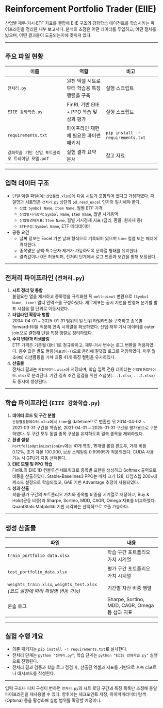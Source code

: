 # Reinforcement Portfolio Trader (EIIE)

산업별 재무·거시·ETF 지표를 결합해 EIIE 구조의 강화학습 에이전트를 학습시키는 파이프라인을 정리한 내부 보고서다. 분석의 초점은 어떤 데이터를 투입하고, 어떤 절차를 밟으며, 어떤 결과물이 도출되는지에 맞춰져 있다.

---

## 주요 파일 현황
| 이름 | 역할 | 비고 |
| --- | --- | --- |
| `전처리.py` | 원천 엑셀 시트로부터 학습용 특징 행렬을 구축 | 실행 스크립트 |
| `EIIE 강화학습.py` | FinRL 기반 EIIE + PPO 학습 및 성과 평가 | 실행 스크립트 |
| `requirements.txt` | 파이프라인 재현에 필요한 파이썬 패키지 | `pip install -r requirements.txt` |
| `강화학습 기반 산업 포트폴리오 트레이딩 모델.pdf` | 실험 결과 요약 문서 | 참고 자료 |

---

## 입력 데이터 구조
- 단일 엑셀 파일(예: `산업통합.xlsx`)에 다음 시트가 포함되어 있다고 가정하였다. 파일명과 시트명은 `전처리.py` 상단의 `pd.read_excel` 인자와 일치해야 한다.
  - `산업`: `Symbol Name`, `Item Name`, 월별 ETF 가격
  - `산업별시가총액`: `Symbol Name`, `Item Name`, 월별 시가총액
  - `산업별경제지표`: `Item Name`, 월별 거시경제 지표 (금리, 환율, 원자재 등)
  - `ETF구성`: `Symbol Name`, ETF 메타데이터
- 공통 요건
  - 날짜 정보는 Excel 기본 날짜 형식으로 기록되어 있으며 `time` 컬럼 또는 헤더에 위치한다.
  - 종목명은 공백·특수문자 제거가 가능하도록 문자열 형태를 유지한다.
  - 결측값이나 0은 허용되며, 전처리 단계에서 로그 변환과 보간을 통해 보정된다.

---

## 전처리 파이프라인 (`전처리.py`)
1. **시트 정리 및 통합**  
   불필요한 열을 제거하고 종목명을 규칙화한 뒤 `melt→pivot` 변환으로 `(Symbol Name, time)` 멀티 인덱스를 구성하였다. 재무제표는 공시 지연을 반영해 분기별 발표 시점을 월 단위로 이동시켰다.
2. **타임라인 확장과 병합**  
   2004-04-01 ~ 2025-01-31 범위의 일 단위 타임라인을 구축하고 종목별 forward-fill을 적용해 연속 시계열을 확보하였다. 산업·재무·거시 데이터를 outer join으로 결합해 단일 특징 행렬로 정리하였다.
3. **수치 변환과 리샘플링**  
   ETF 가격은 기준월 대비 1로 정규화하고, 재무·거시 변수는 로그 변환을 적용하였다. 음수 값은 별도 컬럼(`지표명(-)`)으로 분리해 절댓값 로그를 저장하였다. 이후 월초(`MS`) 리샘플링을 거쳐 최종 41개 특징 컬럼을 유지하였다.
4. **산출물**  
   전처리 결과는 `통합데이터.xlsx`에 저장되며, 학습 입력 전용 데이터는 `산업별통합데이터.xlsx`로 분리된다. 기간·결측 조건 점검을 위한 스냅샷(`...1.xlsx`, `...2.xlsx`)도 동시에 생성된다.

---

## 학습 파이프라인 (`EIIE 강화학습.py`)
1. **데이터 로드 및 구간 분할**  
   `산업별통합데이터.xlsx`에서 `time`을 datetime으로 변환한 뒤 2014-04-02 ~ 2021-03-31 구간을 학습용, 2021-04-01 ~ 2025-01-31 구간을 평가용으로 구분하였다. 두 구간 모두 동일 종목 구성을 유지하도록 결측 종목을 제외하였다.
2. **환경 설정**  
   `PortfolioOptimizationEnv`에는 41개 특징, 15개월 롤링 윈도우, 거래 비용 0.12%, 초기 자본 100,000, 보상 스케일링 0.99995가 적용되었다. CUDA 사용 가능 시 GPU가 자동 선택된다.
3. **EIIE 모델 및 PPO 학습**  
   FinRL의 EIIE 1D 컨볼루션 네트워크로 종목별 표현을 생성하고 Softmax 출력으로 비중을 산출하였다. Stable-Baselines3 PPO는 배치 크기 128, 타임스텝 200×에피소드 설정으로 학습되었고, GAE 기반 Advantage 추정이 사용되었다.
4. **성과 산출**  
   학습·평가 구간의 포트폴리오 가치와 종목별 비중을 시계열로 저장하고, Buy & Hold(균등 비중)과 Sharpe, Sortino, MDD, CAGR, Omega 지표를 비교하였다. QuantStats·Matplotlib 기반 시각화는 선택적으로 호출 가능하다.

---

## 생성 산출물
| 파일 | 내용 |
| --- | --- |
| `train_portfolio_data.xlsx` | 학습 구간 포트폴리오 가치 시계열 |
| `test_portfolio_data.xlsx` | 평가 구간 포트폴리오 가치 시계열 |
| `weights_train.xlsx`, `weights_test.xlsx` *(코드 설정에 따라 파일명 변동 가능)* | 기간별 자산 비중 행렬 |
| 콘솔 로그 | Sharpe, Sortino, MDD, CAGR, Omega 등 성과 지표 |

---

## 실험 수행 개요
- 의존 패키지는 `pip install -r requirements.txt`로 설치한다.
- 전처리 단계는 `python "전처리.py"`, 학습 단계는 `python "EIIE 강화학습.py"` 실행으로 진행된다.
- 전처리 결과 검증과 학습 로그 점검 후, 산출된 엑셀과 지표를 기반으로 후속 리포트나 대시보드를 작성한다.

---

입력 구조나 피처 구성이 변하면 `전처리.py`의 시트 로딩 구간과 특징 목록만 조정해 동일 파이프라인을 재사용할 수 있다. 향후에는 체크포인트 저장, 하이퍼파라미터 탐색(Optuna) 등을 활성화해 실험 범위를 확장할 예정이다.
